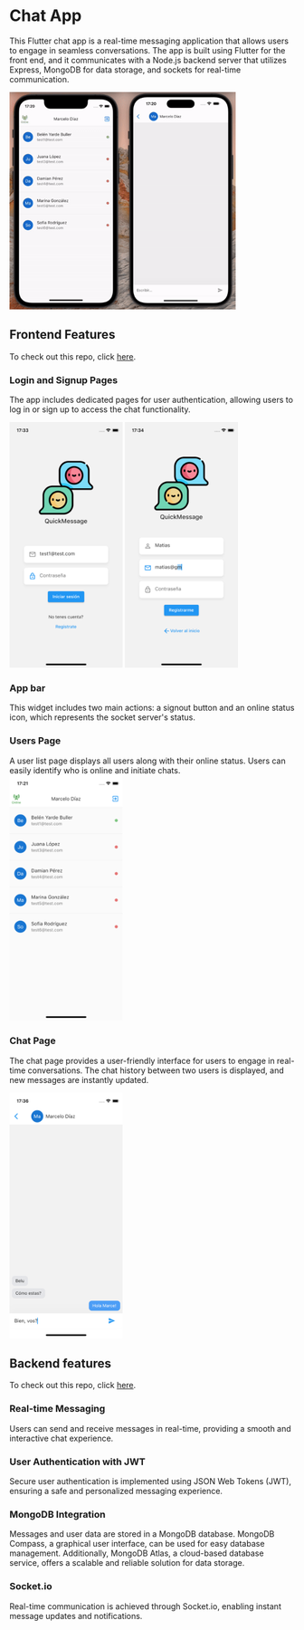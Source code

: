 
# Chat App

This Flutter chat app is a real-time messaging application that allows users to engage in seamless conversations. The app is built using Flutter for the front end, and it communicates with a Node.js backend server that utilizes Express, MongoDB for data storage, and sockets for real-time communication.

<img src="assets/docs/chatapp.gif" width=400 height=auto alt="Login screen" />

## Frontend Features
To check out this repo, click [here](https://github.com/belenyb/chatapp_frontend.git).
### Login and Signup Pages
The app includes dedicated pages for user authentication, allowing users to log in or sign up to access the chat functionality. 

<img src="assets/docs/login.png" width=200 height=auto alt="Login screen" />
<img src="assets/docs/signup.png" width=200 height=auto alt="Signup screen" />


### App bar
This widget includes two main actions: a signout button and an online status icon, which represents the socket server's status.

### Users Page
A user list page displays all users along with their online status. Users can easily identify who is online and initiate chats.
<img src="assets/docs/users.png" width=200 height=auto alt="Users screen" />

### Chat Page
The chat page provides a user-friendly interface for users to engage in real-time conversations. The chat history between two users is displayed, and new messages are instantly updated.

<img src="assets/docs/chat.png" width=200 height=auto alt="Chat screen" />

## Backend features
To check out this repo, click [here](https://github.com/belenyb/chatapp_backend.git).
### Real-time Messaging
Users can send and receive messages in real-time, providing a smooth and interactive chat experience.

### User Authentication with JWT
Secure user authentication is implemented using JSON Web Tokens (JWT), ensuring a safe and personalized messaging experience.

### MongoDB Integration
Messages and user data are stored in a MongoDB database. MongoDB Compass, a graphical user interface, can be used for easy database management. Additionally, MongoDB Atlas, a cloud-based database service, offers a scalable and reliable solution for data storage.

### Socket.io
Real-time communication is achieved through Socket.io, enabling instant message updates and notifications.
